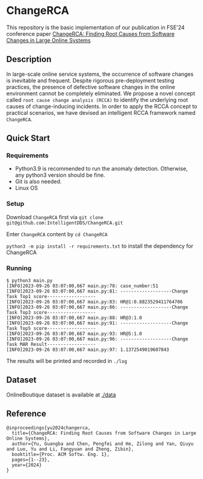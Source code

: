 # ChangeRCA

This repository is the basic implementation of our publication in FSE'24 conference paper [ChangeRCA: Finding Root Causes from Software Changes in Large Online Systems](https://yuxiaoba.github.io/publication/changerca24/changerca24.pdf)

## Description

In large-scale online service systems, the occurrence of software changes is inevitable and frequent. Despite rigorous pre-deployment testing practices, the presence of defective software changes in the online environment cannot be completely eliminated. We propose a novel concept called `root cause change analysis (RCCA)` to identify the underlying root causes of change-inducing incidents. In order to apply the RCCA concept to practical scenarios, we have devised an intelligent RCCA framework named `ChangeRCA`. 

## Quick Start

### Requirements 

- Python3.9 is recommended to run the anomaly detection. Otherwise, any python3 version should be fine.
- Git is also needed.
- Linux OS

### Setup

Download `ChangeRCA` first via `git clone git@github.com:IntelligentDDS/ChangeRCA.git`

Enter `ChangeRCA` content by `cd ChangeRCA` 

`python3 -m pip install -r requirements.txt` to install the dependency for ChangeRCA

### Running
```
$ python3 main.py
[INFO]2023-09-26 03:07:00,667 main.py:78: case_number:51
[INFO]2023-09-26 03:07:00,667 main.py:81: -------------------Change Task Top1 score------------------
[INFO]2023-09-26 03:07:00,667 main.py:83: HR@1:0.8823529411764706
[INFO]2023-09-26 03:07:00,667 main.py:86: -------------------Change Task Top3 score------------------
[INFO]2023-09-26 03:07:00,667 main.py:88: HR@3:1.0
[INFO]2023-09-26 03:07:00,667 main.py:91: -------------------Change Task Top5 score------------------
[INFO]2023-09-26 03:07:00,667 main.py:93: HR@5:1.0
[INFO]2023-09-26 03:07:00,667 main.py:96: -------------------Change Task MAR Result------------------
[INFO]2023-09-26 03:07:00,667 main.py:97: 1.1372549019607843
```

The results will be printed and recorded in `./log`

## Dataset 

OnlineBoutique dataset is available at [./data](./data/README.md)

## Reference
```
@inproceedings{yu2024changerca,
  title={ChangeRCA: Finding Root Causes from Software Changes in Large Online Systems},
  author={Yu, Guangba and Chen, Pengfei and He, Zilong and Yan, Qiuyu and Luo, Yu and Li, Fangyuan and Zheng, Zibin},
  booktitle={Proc. ACM Softw. Eng. 1},
  pages={1--23},
  year={2024}
}     
```

